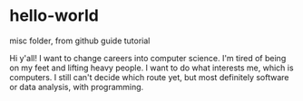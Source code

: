 # hello-world
misc folder, from github guide tutorial

Hi y'all!
I want to change careers into computer science.  I'm tired of being on my feet and lifting heavy people.  I want to do what interests me, which is computers.  I still can't decide which route yet, but most definitely software or data analysis, with programming.
